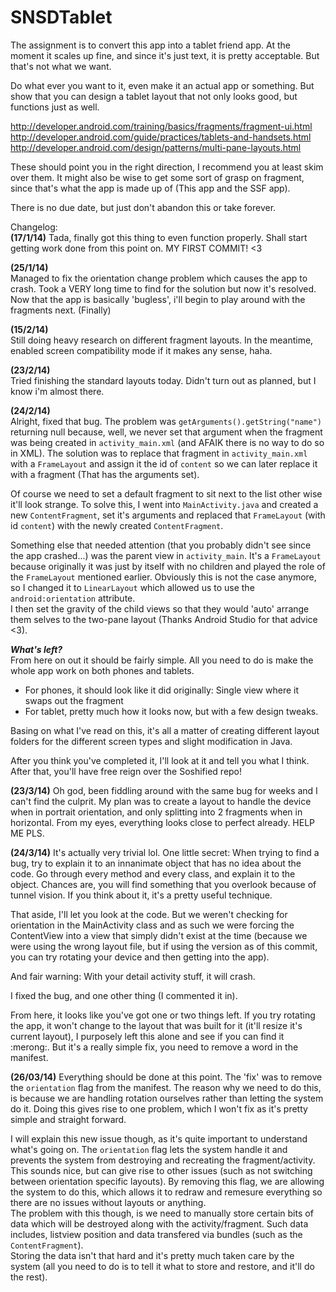 SNSDTablet
==========

The assignment is to convert this app into a tablet friend app.
At the moment it scales up fine, and since it's just text, it is pretty acceptable.
But that's not what we want.

Do what ever you want to it, even make it an actual app or something.
But show that you can design a tablet layout that not only looks good, but functions just as well.

http://developer.android.com/training/basics/fragments/fragment-ui.html
http://developer.android.com/guide/practices/tablets-and-handsets.html
http://developer.android.com/design/patterns/multi-pane-layouts.html

These should point you in the right direction, I recommend you at least skim over them.
It might also be wise to get some sort of grasp on fragment, since that's what the app is made up of (This app and the SSF app).

There is no due date, but just don't abandon this or take forever.

Changelog:  
**(17/1/14)**
Tada, finally got this thing to even function properly. Shall start getting work done from this point on. MY FIRST COMMIT! <3

**(25/1/14)**  
Managed to fix the orientation change problem which causes the app to crash. Took a VERY long time to find for the solution but now it's resolved. Now that the app is basically 'bugless', i'll begin to play around with the fragments next. (Finally)

**(15/2/14)**  
Still doing heavy research on different fragment layouts. In the meantime, enabled screen compatibility mode if it makes any sense, haha.

**(23/2/14)**  
Tried finishing the standard layouts today. Didn't turn out as planned, but I know i'm almost there.

**(24/2/14)**  
Alright, fixed that bug. The problem was `getArguments().getString("name")` returning null because, well, we never set that argument when the fragment was being created in `activity_main.xml` (and AFAIK there is no way to do so in XML).
The solution was to replace that fragment in `activity_main.xml` with a `FrameLayout` and assign it the id of `content` so we can later replace it with a fragment (That has the arguments set).

Of course we need to set a default fragment to sit next to the list other wise it'll look strange. To solve this, I went into `MainActivity.java` and created a new `ContentFragment`, set it's arguments and replaced that `FrameLayout` (with id `content`) with the newly created `ContentFragment`.

Something else that needed attention (that you probably didn't see since the app crashed...) was the parent view in `activity_main`. It's a `FrameLayout` because originally it was just by itself with no children and played the role of the `FrameLayout` mentioned earlier. Obviously this is not the case anymore, so I changed it to `LinearLayout` which allowed us to use the `android:orientation` attribute.  
I then set the gravity of the child views so that they would 'auto' arrange them selves to the two-pane layout (Thanks Android Studio for that advice <3).

***What's left?***  
From here on out it should be fairly simple. All you need to do is make the whole app work on both phones and tablets.  

* For phones, it should look like it did originally: Single view where it swaps out the fragment
* For tablet, pretty much how it looks now, but with a few design tweaks.

Basing on what I've read on this, it's all a matter of creating different layout folders for the different screen types and slight modification in Java.

After you think you've completed it, I'll look at it and tell you what I think. After that, you'll have free reign over the Soshified repo!

**(23/3/14)**
Oh god, been fiddling around with the same bug for weeks and I can't find the culprit. My plan was to create a layout to handle the device when in portrait orientation, and only splitting into 2 fragments when in horizontal. From my eyes, everything looks close to perfect already. HELP ME PLS.

**(24/3/14)**
It's actually very trivial lol. One little secret: When trying to find a bug, try to explain it to an innanimate object that has no idea about the code. Go through every method and every class, and explain it to the object. Chances are, you will find something that you overlook because of tunnel vision. If you think about it, it's a pretty useful technique.

That aside, I'll let you look at the code. But we weren't checking for orientation in the MainActivity class and as such we were forcing the ContentView into a view that simply didn't exist at the time (because we were using the wrong layout file, but if using the version as of this commit, you can try rotating your device and then getting into the app).

And fair warning: With your detail activity stuff, it will crash.

I fixed the bug, and one other thing (I commented it in).

From here, it looks like you've got one or two things left. If you try rotating the app, it won't change to the layout that was built for it (it'll resize it's current layout), I purposely left this alone and see if you can find it :merong:. But it's a really simple fix, you need to remove a word in the manifest.

**(26/03/14)**
Everything should be done at this point. The 'fix' was to remove the `orientation` flag from the manifest. The reason why we need to do this, is because we are handling rotation ourselves rather than letting the system do it. Doing this gives rise to one problem, which I won't fix as it's pretty simple and straight forward.

I will explain this new issue though, as it's quite important to understand what's going on. The `orientation` flag lets the system handle it and prevents the system from destroying and recreating the fragment/activity. This sounds nice, but can give rise to other issues (such as not switching between orientation specific layouts).
By removing this flag, we are allowing the system to do this, which allows it to redraw and remesure everything so there are no issues without layouts or anything.   
The problem with this though, is we need to manually store certain bits of data which will be destroyed along with the activity/fragment. Such data includes, listview position and data transfered via bundles (such as the `ContentFragment`).   
Storing the data isn't that hard and it's pretty much taken care by the system (all you need to do is to tell it what to store and restore, and it'll do the rest).